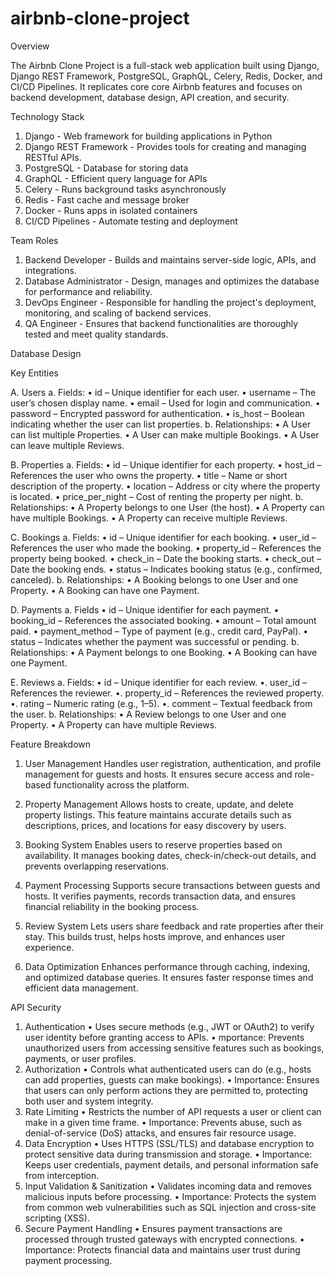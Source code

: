 # airbnb-clone-project
Overview

  The Airbnb Clone Project is a full-stack web application built using Django, Django REST Framework, PostgreSQL, GraphQL, Celery, Redis, Docker, and CI/CD Pipelines. It replicates core core Airbnb features and focuses on backend development, database design, API creation, and security.

Technology Stack
  1. Django	- Web framework for building applications in Python
  2. Django REST Framework - Provides tools for creating and managing RESTful APIs.
  3. PostgreSQL	- Database for storing data
  4. GraphQL	- Efficient query language for APIs
  5. Celery	- Runs background tasks asynchronously
  6. Redis	- Fast cache and message broker
  7. Docker	- Runs apps in isolated containers
  8. CI/CD Pipelines	- Automate testing and deployment

Team Roles
  1. Backend Developer - Builds and maintains server-side logic, APIs, and integrations.
  2. Database Administrator - Design, manages and optimizes the database for performance and           reliability. 
  3. DevOps Engineer - Responsible for handling the project's deployment, monitoring, and scaling of backend services.
  4. QA Engineer -  Ensures that backend functionalities are thoroughly tested and meet quality standards.


Database Design

  Key Entities
  
  A. Users
    a. Fields:
      •	id – Unique identifier for each user.
      •	username – The user’s chosen display name.
      •	email – Used for login and communication.
      •	password – Encrypted password for authentication.
      •	is_host – Boolean indicating whether the user can list properties.
    b. Relationships:
      •	A User can list multiple Properties.
      •	A User can make multiple Bookings.
      •	A User can leave multiple Reviews.
  
  B. Properties
    a. Fields:
      •	id – Unique identifier for each property.
      •	host_id – References the user who owns the property.
      •	title – Name or short description of the property.
      •	location – Address or city where the property is located.
      •	price_per_night – Cost of renting the property per night.
    b. Relationships:
      •	A Property belongs to one User (the host).
      •	A Property can have multiple Bookings.
      •	A Property can receive multiple Reviews.
    
  C. Bookings
    a. Fields:
      •	id – Unique identifier for each booking.
      •	user_id – References the user who made the booking.
      •	property_id – References the property being booked.
      •	check_in – Date the booking starts.
      •	check_out – Date the booking ends.
      •	status – Indicates booking status (e.g., confirmed, canceled).
    b. Relationships:
      •	A Booking belongs to one User and one Property.
      •	A Booking can have one Payment.

  D. Payments
    a. Fields
      •	id – Unique identifier for each payment.
      •	booking_id – References the associated booking.
      •	amount – Total amount paid.
      •	payment_method – Type of payment (e.g., credit card, PayPal).
      •	status – Indicates whether the payment was successful or pending.
    b. Relationships:
          •	A Payment belongs to one Booking.
      •	A Booking can have one Payment.
  
   E. Reviews
    a. Fields:
      • id – Unique identifier for each review.
      •. user_id – References the reviewer.
      •. property_id – References the reviewed property.
      •.	rating – Numeric rating (e.g., 1–5).
      •. comment – Textual feedback from the user.
    b. Relationships:
      •	A Review belongs to one User and one Property.
      •	A Property can have multiple Reviews.
  
Feature Breakdown
  1. User Management
     Handles user registration, authentication, and profile management for guests and hosts. It ensures secure access and role-based functionality across the platform.
     
  2. Property Management
     Allows hosts to create, update, and delete property listings. This feature maintains accurate details such as descriptions, prices, and locations for easy discovery by users.
   
  3. Booking System
     Enables users to reserve properties based on availability. It manages booking dates, check-in/check-out details, and prevents overlapping reservations.
   
  4. Payment Processing
     Supports secure transactions between guests and hosts. It verifies payments, records transaction data, and ensures financial reliability in the booking process.

  5. Review System
     Lets users share feedback and rate properties after their stay. This builds trust, helps hosts improve, and enhances user experience.

  6. Data Optimization
    Enhances performance through caching, indexing, and optimized database queries. It ensures faster response times and efficient data management.


API Security
  1.	Authentication
    •  Uses secure methods (e.g., JWT or OAuth2) to verify user identity before granting access to APIs.
    •  mportance: Prevents unauthorized users from accessing sensitive features such as bookings, payments, or user profiles.
  3.	Authorization
      •  Controls what authenticated users can do (e.g., hosts can add properties, guests can make bookings).
    	•  Importance: Ensures that users can only perform actions they are permitted to, protecting both user and system integrity.
  4.	Rate Limiting
      •  Restricts the number of API requests a user or client can make in a given time frame.
      •  Importance: Prevents abuse, such as denial-of-service (DoS) attacks, and ensures fair resource usage.
  5.	Data Encryption
      •  Uses HTTPS (SSL/TLS) and database encryption to protect sensitive data during transmission and storage.
    	•  Importance: Keeps user credentials, payment details, and personal information safe from interception.
  7.	Input Validation & Sanitization
      •  Validates incoming data and removes malicious inputs before processing.
      •  Importance: Protects the system from common web vulnerabilities such as SQL injection and cross-site scripting (XSS).
  8.	Secure Payment Handling
       •	Ensures payment transactions are processed through trusted gateways with encrypted connections.
       •  Importance: Protects financial data and maintains user trust during payment processing.
  
  
    
      
